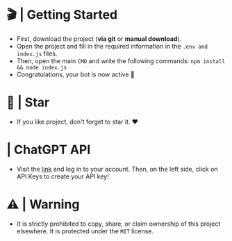 # 🎬 | Getting Started
- First, download the project (**via git** or **manual download**).
- Open the project and fill in the required information in the `.env and index.js` files.
- Then, open the main `CMD` and write the following commands: `npm install && node index.js`
- Congratulations, your bot is now active 🎉

# 🎩 | Star
- If you like project, don't forget to star it. ❤️

#  | ChatGPT API
- Visit the [link](https://platform.openai.com) and log in to your account. Then, on the left side, click on API Keys to create your API key!

# ⚠ | Warning
- It is strictly prohibited to copy, share, or claim ownership of this project elsewhere. It is protected under the `MIT` license.
